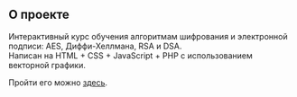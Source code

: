 ## О проекте
Интерактивный курс обучения алгоритмам шифрования и электронной подписи: AES, Диффи-Хеллмана, RSA и DSA.<br>Написан на HTML + CSS + JavaScript + PHP с использованием векторной графики.

Пройти его можно [здесь](https://course-serv23.rhcloud.com/).
